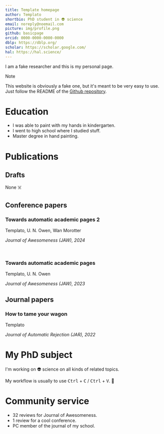 ```yaml
---
title: Template homepage
author: Templato
shortbio: PhD student in 👽 science
email: noreply@noemail.com
picture: img/profile.png
github: basicpage
orcid: 0000-0000-0000-0000
dblp: https://dblp.org/
scholar: https://scholar.google.com/
hal: https://hal.science/
---
```


I am a fake researcher and this is my personal page.

> [!NOTE]
> This website is obviously a fake one, but it's meant to be very easy to use.
> Just follow the README of the
> [Github repository](https://github.com/basicpage/basicpage.github.io).

# Education

- I was able to paint with my hands in kindergarten.
- I went to high school where I studied stuff.
- Master degree in hand painting.

# Publications

## Drafts

None ☠️

## Conference papers

### Towards automatic academic pages 2

Templato, U. N. Owen, Wan Morotter

*Journal of Awesomeness (JAW), 2024*

<br>

### Towards automatic academic pages

Templato, U. N. Owen

*Journal of Awesomeness (JAW), 2023*

## Journal papers

### How to tame your wagon

Templato

*Journal of Automatic Rejection (JAR), 2022*

# My PhD subject

I'm working on 👽 science on all kinds of related topics.

My workflow is usually to use <kbd>Ctrl</kbd> + <kbd>C</kbd> /
<kbd>Ctrl</kbd> + <kbd>V</kbd>. 🫣

# Community service

- 32 reviews for Journal of Awesomeness.
- 1 review for a cool conference.
- PC member of the journal of my school.

